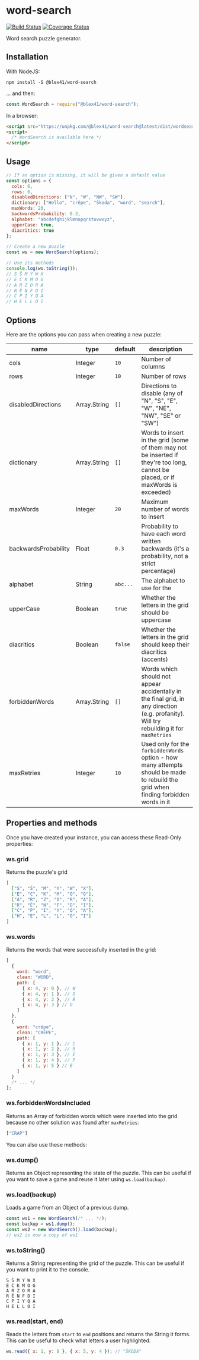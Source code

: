 # word-search

[![Build Status](https://travis-ci.com/blex41/word-search.svg?branch=master)](https://travis-ci.com/blex41/word-search)
[![Coverage Status](https://coveralls.io/repos/github/blex41/word-search/badge.svg?branch=master)](https://coveralls.io/github/blex41/word-search?branch=master)

Word search puzzle generator.

## Installation

With NodeJS:

    npm install -S @blex41/word-search

... and then:

```javascript
const WordSearch = require("@blex41/word-search");
```

In a browser:

```html
<script src="https://unpkg.com/@blex41/word-search@latest/dist/wordsearch.min.js"></script>
<script>
  /* WordSearch is available here */
</script>
```

## Usage

```javascript
// If an option is missing, it will be given a default value
const options = {
  cols: 6,
  rows: 6,
  disabledDirections: ["N", "W", "NW", "SW"],
  dictionary: ["Hello", "crêpe", "Škoda", "word", "search"],
  maxWords: 20,
  backwardsProbability: 0.3,
  alphabet: "abcdefghijklmnopqrstuvwxyz",
  upperCase: true,
  diacritics: true
};

// Create a new puzzle
const ws = new WordSearch(options);

// Use its methods
console.log(ws.toString());
// S Š M Y W X
// E C K M O G
// A R Z O R A
// R Ê N F D I
// C P I Y Q A
// H E L L O I
```

## Options

Here are the options you can pass when creating a new puzzle:

| name                 | type         | default | description                                                                                                                              |
| -------------------- | ------------ | ------- | ---------------------------------------------------------------------------------------------------------------------------------------- |
| cols                 | Integer      | `10`    | Number of columns                                                                                                                        |
| rows                 | Integer      | `10`    | Number of rows                                                                                                                           |
| disabledDirections   | Array.String | `[]`    | Directions to disable (any of "N", "S", "E", "W", "NE", "NW", "SE" or "SW")                                                              |
| dictionary           | Array.String | `[]`    | Words to insert in the grid (some of them may not be inserted if they're too long, cannot be placed, or if maxWords is exceeded)         |
| maxWords             | Integer      | `20`    | Maximum number of words to insert                                                                                                        |
| backwardsProbability | Float        | `0.3`   | Probability to have each word written backwards (it's a probability, not a strict percentage)                                            |
| alphabet             | String       | `abc...`| The alphabet to use for the                                                                                                              |
| upperCase            | Boolean      | `true`  | Whether the letters in the grid should be uppercase                                                                                      |
| diacritics           | Boolean      | `false` | Whether the letters in the grid should keep their diacritics (accents)                                                                   |
| forbiddenWords       | Array.String | `[]`    | Words which should not appear accidentally in the final grid, in any direction (e.g. profanity). Will try rebuilding it for `maxRetries` |
| maxRetries           | Integer      | `10`    | Used only for the `forbiddenWords` option - how many attempts should be made to rebuild the grid when finding forbidden words in it      |

## Properties and methods

Once you have created your instance, you can access these Read-Only properties:

### ws.grid

Returns the puzzle's grid

```json
[
  ["S", "Š", "M", "Y", "W", "X"],
  ["E", "C", "K", "M", "O", "G"],
  ["A", "R", "Z", "O", "R", "A"],
  ["R", "Ê", "N", "F", "D", "I"],
  ["C", "P", "I", "Y", "Q", "A"],
  ["H", "E", "L", "L", "O", "I"]
]
```

### ws.words

Returns the words that were successfully inserted in the grid:

```javascript
[
  {
    word: "word",
    clean: "WORD",
    path: [
      { x: 4, y: 0 }, // W
      { x: 4, y: 1 }, // O
      { x: 4, y: 2 }, // R
      { x: 4, y: 3 } // D
    ]
  },
  {
    word: "crêpe",
    clean: "CRÊPE",
    path: [
      { x: 1, y: 1 }, // C
      { x: 1, y: 2 }, // R
      { x: 1, y: 3 }, // Ê
      { x: 1, y: 4 }, // P
      { x: 1, y: 5 } // E
    ]
  }
  /* ... */
];
```

### ws.forbiddenWordsIncluded

Returns an Array of forbidden words which were inserted into the grid because no other solution was found after `maxRetries`:

```javascript
["CRAP"]
```

You can also use these methods:

### ws.dump()

Returns an Object representing the state of the puzzle. This can be useful if you want to save a game and reuse it later using `ws.load(backup)`.

### ws.load(backup)

Loads a game from an Object of a previous dump.

```javascript
const ws1 = new WordSearch(/* ... */);
const backup = ws1.dump();
const ws2 = new WordSearch().load(backup);
// ws2 is now a copy of ws1
```

### ws.toString()

Returns a String representing the grid of the puzzle. This can be useful if you want to print it to the console.

    S Š M Y W X
    E C K M O G
    A R Z O R A
    R Ê N F D I
    C P I Y Q A
    H E L L O I

### ws.read(start, end)

Reads the letters from `start` to `end` positions and returns the String it forms. This can be useful to check what letters a user highlighted.

```javascript
ws.read({ x: 1, y: 0 }, { x: 5, y: 4 }); // "ŠKODA"
```
